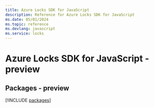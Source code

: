 ```yaml
---
title: Azure Locks SDK for JavaScript
description: Reference for Azure Locks SDK for JavaScript
ms.date: 05/01/2024
ms.topic: reference
ms.devlang: javascript
ms.service: locks
---
```

# Azure Locks SDK for JavaScript - preview
## Packages - preview
[!INCLUDE [packages](locks-index.md)]